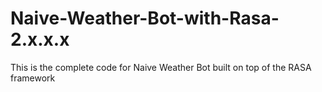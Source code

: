 # Naive-Weather-Bot-with-Rasa-2.x.x.x
This is the complete code for Naive Weather Bot built on top of the RASA framework
